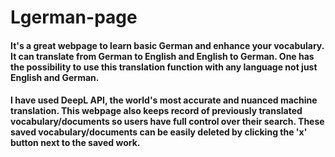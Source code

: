 # Lgerman-page

#### It's a great webpage to learn basic German and enhance your vocabulary. It can translate from German to English and English to German. One has the possibility to use this translation function with any language not just English and German.
#### I have used DeepL API, the world's most accurate and nuanced machine translation. This webpage also keeps record of previously translated vocabulary/documents so users have full control over their search. These saved vocabulary/documents can be easily deleted by clicking the 'x' button next to the saved work.
